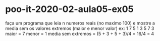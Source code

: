 # poo-it-2020-02-aula05-ex05
faça um programa que leia n numeros reais (no maximo 100)
   e mostre a media sem os valores extremos (maior e menor valor)
   ex: 1 7 5 1 3 5 7 3
     maior = 7
     menor = 1
     media sem extremos = (5 + 3 + 5 + 3)/4 = 16/4 = 4

